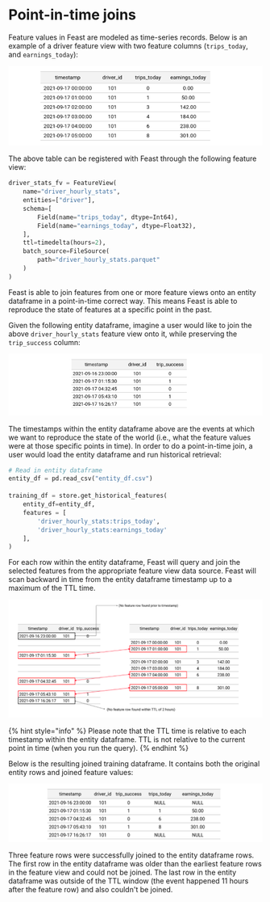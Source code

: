 # Point-in-time joins

Feature values in Feast are modeled as time-series records. Below is an example of a driver feature view with two feature columns \(`trips_today`, and `earnings_today`\):

![](../../.gitbook/assets/image%20%2836%29.png)

The above table can be registered with Feast through the following feature view:

```python
driver_stats_fv = FeatureView(
    name="driver_hourly_stats",
    entities=["driver"],
    schema=[
        Field(name="trips_today", dtype=Int64),
        Field(name="earnings_today", dtype=Float32),
    ],
    ttl=timedelta(hours=2),
    batch_source=FileSource(
        path="driver_hourly_stats.parquet"
    )
)
```

Feast is able to join features from one or more feature views onto an entity dataframe in a point-in-time correct way. This means Feast is able to reproduce the state of features at a specific point in the past.

Given the following entity dataframe, imagine a user would like to join the above `driver_hourly_stats` feature view onto it, while preserving the `trip_success` column:

![Entity dataframe containing timestamps, driver ids, and the target variable](../../.gitbook/assets/image%20%2823%29.png)

The timestamps within the entity dataframe above are the events at which we want to reproduce the state of the world \(i.e., what the feature values were at those specific points in time\). In order to do a point-in-time join, a user would load the entity dataframe and run historical retrieval:

```python
# Read in entity dataframe
entity_df = pd.read_csv("entity_df.csv")

training_df = store.get_historical_features(
    entity_df=entity_df,
    features = [
        'driver_hourly_stats:trips_today',
        'driver_hourly_stats:earnings_today'
    ],
)
```

For each row within the entity dataframe, Feast will query and join the selected features from the appropriate feature view data source. Feast will scan backward in time from the entity dataframe timestamp up to a maximum of the TTL time.

![](../../.gitbook/assets/image%20%2831%29.png)

{% hint style="info" %}
Please note that the TTL time is relative to each timestamp within the entity dataframe. TTL is not relative to the current point in time \(when you run the query\).
{% endhint %}

Below is the resulting joined training dataframe. It contains both the original entity rows and joined feature values:

![](../../.gitbook/assets/image%20%2829%29.png)

Three feature rows were successfully joined to the entity dataframe rows. The first row in the entity dataframe was older than the earliest feature rows in the feature view and could not be joined. The last row in the entity dataframe was outside of the TTL window \(the event happened 11 hours after the feature row\) and also couldn't be joined.

